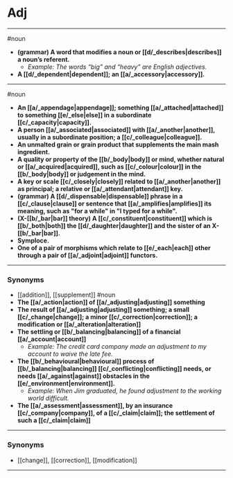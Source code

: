 # Adj
---
#noun
- **(grammar) A word that modifies a noun or [[d/_describes|describes]] a noun’s referent.**
	- _Example: The words “big” and “heavy” are English adjectives._
- **A [[d/_dependent|dependent]]; an [[a/_accessory|accessory]].**
---
#noun
- **An [[a/_appendage|appendage]]; something [[a/_attached|attached]] to something [[e/_else|else]] in a subordinate [[c/_capacity|capacity]].**
- **A person [[a/_associated|associated]] with [[a/_another|another]], usually in a subordinate position; a [[c/_colleague|colleague]].**
- **An unmalted grain or grain product that supplements the main mash ingredient.**
- **A quality or property of the [[b/_body|body]] or mind, whether natural or [[a/_acquired|acquired]], such as [[c/_colour|colour]] in the [[b/_body|body]] or judgement in the mind.**
- **A key or scale [[c/_closely|closely]] related to [[a/_another|another]] as principal; a relative or [[a/_attendant|attendant]] key.**
- **(grammar) A [[d/_dispensable|dispensable]] phrase in a [[c/_clause|clause]] or sentence that [[a/_amplifies|amplifies]] its meaning, such as "for a while" in "I typed for a while".**
- **(X-[[b/_bar|bar]] theory) A [[c/_constituent|constituent]] which is [[b/_both|both]] the [[d/_daughter|daughter]] and the sister of an X-[[b/_bar|bar]].**
- **Symploce.**
- **One of a pair of morphisms which relate to [[e/_each|each]] other through a pair of [[a/_adjoint|adjoint]] functors.**
---
### Synonyms
- [[addition]], [[supplement]]
#noun
- **The [[a/_action|action]] of [[a/_adjusting|adjusting]] something**
- **The result of [[a/_adjusting|adjusting]] something; a small [[c/_change|change]]; a minor [[c/_correction|correction]]; a modification or [[a/_alteration|alteration]]**
- **The settling or [[b/_balancing|balancing]] of a financial [[a/_account|account]]**
	- _Example: The credit card company made an adjustment to my account to waive the late fee._
- **The [[b/_behavioural|behavioural]] process of [[b/_balancing|balancing]] [[c/_conflicting|conflicting]] needs, or needs [[a/_against|against]] obstacles in the [[e/_environment|environment]].**
	- _Example: When Jim graduated, he found adjustment to the working world difficult._
- **The [[a/_assessment|assessment]], by an insurance [[c/_company|company]], of a [[c/_claim|claim]]; the settlement of such a [[c/_claim|claim]]**
---
### Synonyms
- [[change]], [[correction]], [[modification]]
---
